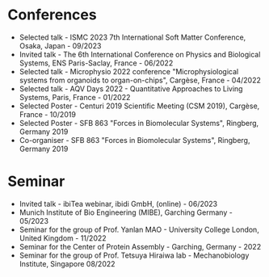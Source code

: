 # Conferences

* Selected talk - ISMC 2023 7th International Soft Matter Conference, Osaka, Japan - 09/2023
* Invited talk - The 6th International Conference on Physics and Biological Systems, ENS Paris-Saclay, France - 06/2022
* Selected talk - Microphysio 2022 conference "Microphysiological systems from organoids to organ-on-chips", Cargèse, France - 04/2022
* Selected talk - AQV Days 2022 - Quantitative Approaches to Living Systems, Paris, France - 01/2022
* Selected Poster - Centuri 2019 Scientific Meeting (CSM 2019), Cargèse, France - 10/2019
* Selected Poster - SFB 863 "Forces in Biomolecular Systems", Ringberg, Germany 2019 
* Co-organiser -  SFB 863 "Forces in Biomolecular Systems", Ringberg, Germany 2019 


# Seminar 

* Invited talk - ibiTea webinar, ibidi GmbH, (online) - 06/2023
* Munich Institute of Bio Engineering (MIBE), Garching Germany - 05/2023
* Seminar for the group of Prof. Yanlan MAO - University College London, United Kingdom - 11/2022
* Seminar for the Center of Protein Assembly - Garching, Germany - 2022
* Seminar for the group of Prof. Tetsuya Hiraiwa lab - Mechanobiology Institute, Singapore 08/2022

